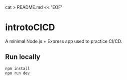 cat > README.md << 'EOF'
# introtoCICD

A minimal Node.js + Express app used to practice CI/CD.

## Run locally
```bash
npm install
npm run dev

